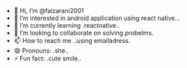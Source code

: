 - 👋 Hi, I’m @faizarani2001
- 👀 I’m interested in android application using react native...
- 🌱 I’m currently learning .reactnative..
- 💞️ I’m looking to collaborate on solving.probelms.
- 📫 How to reach me ..using emailadress.
- 😄 Pronouns: .she..
- ⚡ Fun fact: .cute smile..

<!---
faizarani2001/faizarani2001 is a ✨ special ✨ repository because its `README.md` (this file) appears on your GitHub profile.
You can click the Preview link to take a look at your changes.
--->
